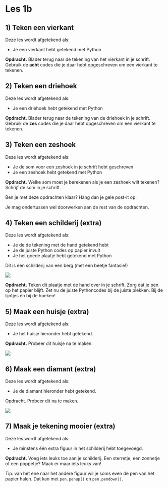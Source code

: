 # Les 1b

## 1\) Teken een vierkant

Deze les wordt afgetekend als:

* Je een vierkant hebt getekend met Python

**Opdracht.** Blader terug naar de tekening van het vierkant in je schrift. Gebruik de **acht** codes die je daar hebt opgeschreven om een vierkant te tekenen.

## 2\) Teken een driehoek

Deze les wordt afgetekend als:

* Je een driehoek hebt getekend met Python

**Opdracht.** Blader terug naar de tekening van de driehoek in je schrift. Gebruik de **zes** codes die je daar hebt opgeschreven om een vierkant te tekenen.

## 3\) Teken een zeshoek

Deze les wordt afgetekend als:

* Je de som voor een zeshoek in je schrift hebt geschreven
* Je een zeshoek hebt getekend met Python

**Opdracht.** Welke som moet je berekenen als je een zeshoek wilt tekenen? Schrijf de som in je schrift.

Ben je met deze opdrachten klaar? Hang dan je gele post-it op.

Je mag ondertussen wel doorwerken aan de rest van de opdrachten.

## 4\) Teken een schilderij \(extra\)

Deze les wordt afgetekend als:

* Je de de tekening met de hand getekend hebt
* Je de juiste Python codes op papier invult
* Je het goede plaatje hebt getekend met Python

Dit is een schilderij van een berg \(met een beetje fantasie!\)

![](../../.gitbook/assets/image-20181207110047621.png)

**Opdracht.** Teken dit plaatje met de hand over in je schrift. Zorg dat je pen op het papier blijft. Zet nu de juiste Pythoncodes bij de juiste plekken. Bij de lijntjes én bij de hoeken!

## 5\) Maak een huisje \(extra\)

Deze les wordt afgetekend als:

* Je het huisje hieronder hebt getekend.

**Opdracht.** Probeer dit huisje na te maken.

![](../../.gitbook/assets/image-20190318132016472.png)

## 6\) Maak een diamant \(extra\)

Deze les wordt afgetekend als:

* Je de diamant hieronder hebt getekend.

Opdracht. Probeer dit na te maken.

![](../../.gitbook/assets/image-20190318132305903.png)

## 7\) Maak je tekening mooier \(extra\)

Deze les wordt afgetekend als:

* Je minstens één extra figuur in het schilderij hebt toegevoegd.

**Opdracht.** Voeg iets leuks toe aan je schilderij. Een sterretje, een zonnetje of een poppetje? Maak er maar iets leuks van!

Tip: van het ene naar het andere figuur wil je soms even de pen van het papier halen. Dat kan met `pen.penup()` en `pen.pendown()`.

